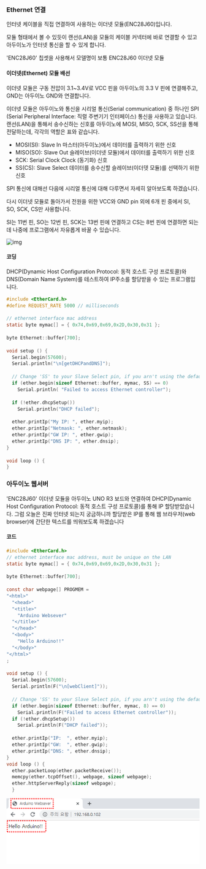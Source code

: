 ### Ethernet 연결



인터넷 케이블을 직접 연결하여 사용하는 이더넷 모듈(ENC28J60)입니다. 

모듈 형태에서 볼 수 있듯이 랜선(LAN)을 모듈의 케이블 커넥터에 바로 연결할 수 있고 아두이노가 인터넷 통신을 할 수 있게 합니다.

 'ENC28J60' 칩셋을 사용해서 모델명이 보통 ENC28J60 이더넷 모듈



#### 이더넷(Ethernet) 모듈 배선

이더넷 모듈은 구동 전압이 3.1~3.4V로 VCC 핀을 아두이노의 3.3 V 핀에 연결해주고, GND는 아두이노 GND와 연결합니다. 

이더넷 모듈은 아두이노와 통신을 시리얼 통신(Serial communication) 중 하나인 SPI (Serial Peripheral Interface: 직렬 주변기기 인터페이스) 통신을 사용하고 있습니다. 랜선(LAN)을 통해서 송수신하는 신호를 아두이노에 MOSI, MISO, SCK, SS선을 통해 전달하는데, 각각의 역할은 표와 같습니다.

* MOSI(SI):  Slave In  마스터(아두이노)에서 데이터를 출력하기 위한 신호
* MISO(SO): Slave Out  슬레이브(이더넷 모듈)에서 데이터를 출력하기 위한 신호
* SCK: Serial Clock  Clock (동기화) 신호
* SS(CS): Slave Select 데이터를 송수신할 슬레이브(이더뎃 모듈)를 선택하기 위한 신호

SPI 통신에 대해선 다음에 시리얼 통신에 대해 다루면서 자세히 알아보도록 하겠습니다. 

다시 이더넷 모듈로 돌아가서 전원을 위한 VCC와 GND pin 외에 6개 핀 중에서 SI, SO, SCK, CS만 사용합니다. 

SI는 11번 핀, SO는 12번 핀, SCK는 13번 핀에 연결하고 CS는 8번 핀에 연결하면 되는데 나중에 프로그램에서 자유롭게 바꿀 수 있습니다.



![img](img/img.png)



#### 코딩

DHCP(Dynamic Host Configuration Protocol: 동적 호스트 구성 프로토콜)와 DNS(Domain Name System)를 테스트하여 IP주소를 할당받을 수 있는 프로그램입니다. 

``` c
#include <EtherCard.h>
#define REQUEST_RATE 5000 // milliseconds

// ethernet interface mac address
static byte mymac[] = { 0x74,0x69,0x69,0x2D,0x30,0x31 };

byte Ethernet::buffer[700];

void setup () {
  Serial.begin(57600);
  Serial.println("\n[getDHCPandDNS]");

  // Change 'SS' to your Slave Select pin, if you arn't using the default pin
  if (ether.begin(sizeof Ethernet::buffer, mymac, SS) == 0)
    Serial.println( "Failed to access Ethernet controller");

  if (!ether.dhcpSetup())
    Serial.println("DHCP failed");

  ether.printIp("My IP: ", ether.myip);
  ether.printIp("Netmask: ", ether.netmask);
  ether.printIp("GW IP: ", ether.gwip);
  ether.printIp("DNS IP: ", ether.dnsip);
}

void loop () {
}
```



### 아두이노 웹서버

 'ENC28J60' 이더넷 모듈을 아두이노 UNO R3 보드와 연결하여 DHCP(Dynamic Host Configuration Protocol: 동적 호스트 구성 프로토콜)를 통해 IP 할당받았습니다. 그럼 오늘은 진짜 인터넷 되는지 궁금하니까 할당받은 IP를 통해 웹 브라우저(web browser)에 간단한 텍스트를 띄워보도록 하겠습니다


#### 코드

```c
#include <EtherCard.h>
// ethernet interface mac address, must be unique on the LAN
static byte mymac[] = { 0x74,0x69,0x69,0x2D,0x30,0x31 };

byte Ethernet::buffer[700];

const char webpage[] PROGMEM =
"<html>"
  "<head>"
  "<title>"
    "Arduino Websever"
  "</title>"
  "</head>"
  "<body>"
    "Hello Arduino!!"
  "</body>"
"</html>"
;

void setup () {
  Serial.begin(57600);
  Serial.println(F("\n[webClient]"));

  // Change 'SS' to your Slave Select pin, if you arn't using the default pin
  if (ether.begin(sizeof Ethernet::buffer, mymac, 8) == 0)
    Serial.println(F("Failed to access Ethernet controller"));
  if (!ether.dhcpSetup())
    Serial.println(F("DHCP failed"));

  ether.printIp("IP:  ", ether.myip);
  ether.printIp("GW:  ", ether.gwip);
  ether.printIp("DNS: ", ether.dnsip);
}
void loop () {
  ether.packetLoop(ether.packetReceive());
  memcpy(ether.tcpOffset(), webpage, sizeof webpage);
  ether.httpServerReply(sizeof webpage);
  }
```





![img](img/img1.png)